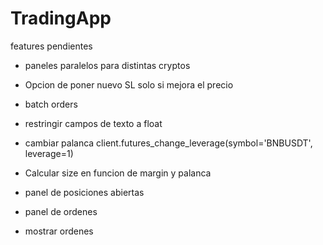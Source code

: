 # TradingApp

features pendientes

 - paneles paralelos para distintas cryptos

 - Opcion de poner nuevo SL solo si mejora el precio

 - batch orders

 - restringir campos de texto a float

 - cambiar palanca
    client.futures_change_leverage(symbol='BNBUSDT', leverage=1) 
    
 - Calcular size en funcion de margin y palanca

 - panel de posiciones abiertas

 - panel de ordenes

 - mostrar ordenes